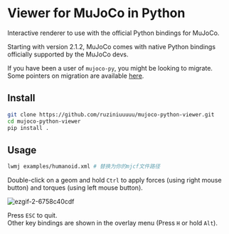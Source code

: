 # Viewer for MuJoCo in Python

Interactive renderer to use with the official Python bindings for MuJoCo.

Starting with version 2.1.2, MuJoCo comes with native Python bindings officially supported by the MuJoCo devs.  

If you have been a user of `mujoco-py`, you might be looking to migrate.  
Some pointers on migration are available [here](https://mujoco.readthedocs.io/en/latest/python.html#migration-notes-for-mujoco-py).

## Install

```sh
git clone https://github.com/ruziniuuuuu/mujoco-python-viewer.git
cd mujoco-python-viewer
pip install .
```

## Usage

```bash
lwmj examples/humanoid.xml # 替换为你的mjcf文件路径
```

Double-click on a geom and hold `Ctrl` to apply forces (using right mouse button) and torques (using left mouse button).

![ezgif-2-6758c40cdf](https://user-images.githubusercontent.com/16384313/161459985-a47e74dc-92c9-4a0b-99fc-92d1b5b04163.gif)

Press `ESC` to quit.  
Other key bindings are shown in the overlay menu (Press `H` or hold `Alt`).

